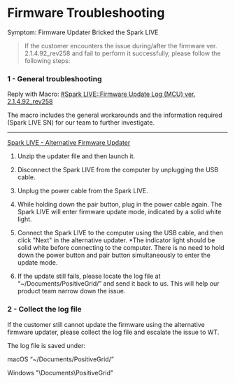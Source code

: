 # Firmware Troubleshooting

Symptom: Firmware Updater Bricked the Spark LIVE

> If the customer encounters the issue during/after the firmware ver. 2.1.4.92_rev258 and fail to perform it successfully, please follow the following steps:

### 1 - General troubleshooting

Reply with Macro: <u>#Spark LIVE::Firmware Update Log (MCU) ver. 2.1.4.92_rev258</u>

The macro includes the general workarounds and the information required (Spark LIVE SN) for our team to further investigate. 


---
[Spark LIVE - Alternative Firmware Updater](https://drive.google.com/drive/folders/1j1AUjeZSO3gjvM-bWx29efoa1jfWUxkR?usp=sharing)

1. Unzip the updater file and then launch it.

2. Disconnect the Spark LIVE from the computer by unplugging the USB cable.

3. Unplug the power cable from the Spark LIVE.

4. While holding down the pair button, plug in the power cable again. The Spark LIVE will enter firmware update mode, indicated by a solid white light.

5. Connect the Spark LIVE to the computer using the USB cable, and then click "Next" in the alternative updater.
   *The indicator light should be solid white before connecting to the computer. There is no need to hold down the power button and pair button simultaneously to enter the update mode.

6. If the update still fails, please locate the log file at “~/Documents/PositiveGrid/” and send it back to us. This will help our product team narrow down the issue.

### 2 - Collect the log file

If the customer still cannot update the firmware using the alternative firmware updater, please collect the log file and escalate the issue to WT.

The log file is saved under:

macOS
“~/Documents/PositiveGrid/”

Windows
"\\Documents\\PositiveGrid"